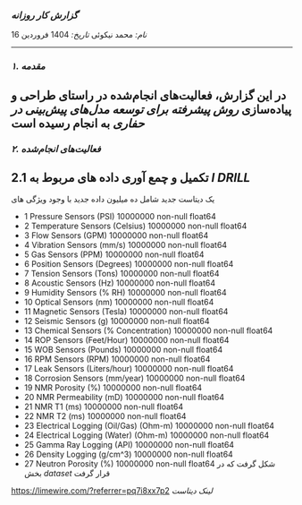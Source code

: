 ### *گزارش کار روزانه*  
*نام:* محمد نیکوئی 
*تاریخ:* 1404 فروردین 16

---

### *۱. مقدمه*  
در این گزارش، فعالیت‌های انجام‌شده در راستای طراحی و پیاده‌سازی *روش پیشرفته برای توسعه مدل‌های پیش‌بینی در حفاری* به انجام رسیده است 
---

### *۲. فعالیت‌های انجام‌شده* 
## 2.1 تکمیل و چمع آوری داده های مربوط به *I DRILL*
یک دیتاست جدید شامل ده میلیون داده جدید با وجود ویژگی های 
* 1   Pressure Sensors (PSI)                10000000 non-null  float64
* 2   Temperature Sensors (Celsius)         10000000 non-null  float64
* 3   Flow Sensors (GPM)                    10000000 non-null  float64
* 4   Vibration Sensors (mm/s)              10000000 non-null  float64
* 5   Gas Sensors (PPM)                     10000000 non-null  float64
* 6   Position Sensors (Degrees)            10000000 non-null  float64
* 7   Tension Sensors (Tons)                10000000 non-null  float64
* 8   Acoustic Sensors (Hz)                 10000000 non-null  float64
* 9   Humidity Sensors (% RH)               10000000 non-null  float64
* 10  Optical Sensors (nm)                  10000000 non-null  float64
* 11  Magnetic Sensors (Tesla)              10000000 non-null  float64
* 12  Seismic Sensors (g)                   10000000 non-null  float64
* 13  Chemical Sensors (% Concentration)    10000000 non-null  float64
* 14  ROP Sensors (Feet/Hour)               10000000 non-null  float64
* 15  WOB Sensors (Pounds)                  10000000 non-null  float64
* 16  RPM Sensors (RPM)                     10000000 non-null  float64
* 17  Leak Sensors (Liters/hour)            10000000 non-null  float64
* 18  Corrosion Sensors (mm/year)           10000000 non-null  float64
* 19  NMR Porosity (%)                      10000000 non-null  float64
* 20  NMR Permeability (mD)                 10000000 non-null  float64
* 21  NMR T1 (ms)                           10000000 non-null  float64
* 22  NMR T2 (ms)                           10000000 non-null  float64
* 23  Electrical Logging (Oil/Gas) (Ohm-m)  10000000 non-null  float64
* 24  Electrical Logging (Water) (Ohm-m)    10000000 non-null  float64
* 25  Gamma Ray Logging (API)               10000000 non-null  float64
* 26  Density Logging (g/cm^3)              10000000 non-null  float64
* 27  Neutron Porosity (%)                  10000000 non-null  float64
شکل گرفت که در بخش *dataset* قرار گرفت


https://limewire.com/?referrer=pq7i8xx7p2
*لینک دیتاست*